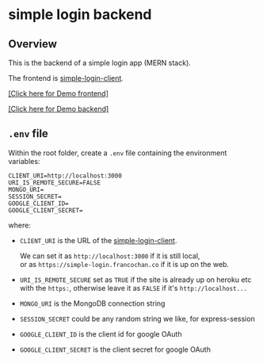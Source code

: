 # simple login backend

## Overview

This is the backend of a simple login app (MERN stack).

The frontend is [simple-login-client](https://github.com/iamfranco/simple-login-client).

[[Click here for Demo frontend]](https://simple-login.francochan.co)

[[Click here for Demo backend]](https://francochanco-simple-login.herokuapp.com)

## `.env` file

Within the root folder, create a `.env` file containing the environment variables:

```
CLIENT_URI=http://localhost:3000
URI_IS_REMOTE_SECURE=FALSE
MONGO_URI=
SESSION_SECRET=
GOOGLE_CLIENT_ID=
GOOGLE_CLIENT_SECRET=
```

where:

- `CLIENT_URI` is the URL of the [simple-login-client](https://github.com/iamfranco/simple-login-client).

  We can set it as `http://localhost:3000` if it is still local,
  <br>or as `https://simple-login.francochan.co` if it is up on the web.

- `URI_IS_REMOTE_SECURE` set as `TRUE` if the site is already up on heroku etc with the `https:`, otherwise leave it as `FALSE` if it's `http://localhost...`
- `MONGO_URI` is the MongoDB connection string
- `SESSION_SECRET` could be any random string we like, for express-session
- `GOOGLE_CLIENT_ID` is the client id for google OAuth
- `GOOGLE_CLIENT_SECRET` is the client secret for google OAuth
